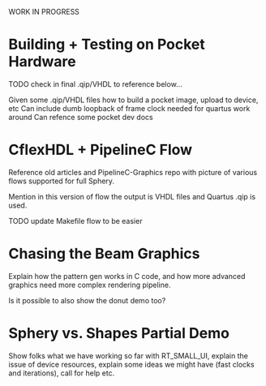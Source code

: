 WORK IN PROGRESS

# Building + Testing on Pocket Hardware

TODO check in final .qip/VHDL to reference below...

Given some .qip/VHDL files how to build a pocket image, upload to device, etc
Can include dumb loopback of frame clock needed for quartus work around
Can refence some pocket dev docs

# CflexHDL + PipelineC Flow
Reference old articles and PipelineC-Graphics repo with picture of various flows supported for full Sphery. 

Mention in this version of flow the output is VHDL files and Quartus .qip is used.

TODO update Makefile flow to be easier

# Chasing the Beam Graphics

Explain how the pattern gen works in C code, and how more advanced graphics need more complex rendering pipeline.

Is it possible to also show the donut demo too?


# Sphery vs. Shapes Partial Demo

Show folks what we have working so far with RT_SMALL_UI, explain the issue of device resources, explain some ideas we might have (fast clocks and iterations), call for help etc.

